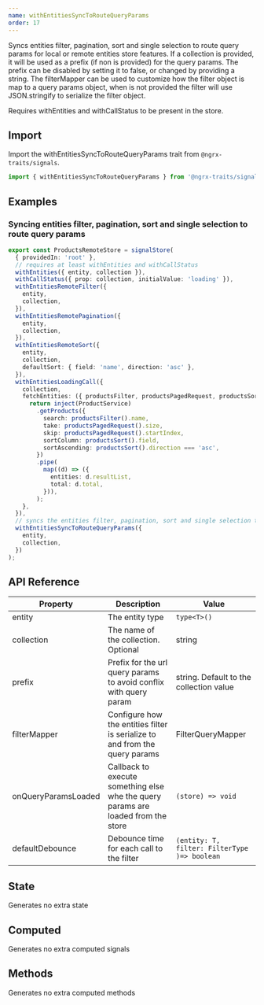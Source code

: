 ```yaml
---
name: withEntitiesSyncToRouteQueryParams 
order: 17
---
```


Syncs entities filter, pagination, sort and single selection to route query params for local or remote entities store features. If a collection is provided, it will be used as a prefix (if non is provided) for the query params.
The prefix can be disabled by setting it to false, or changed by providing a string. The filterMapper can be used to customize how the filter object is map to a query params object,
when is not provided the filter will use JSON.stringify to serialize the filter object.

Requires withEntities and withCallStatus to be present in the store.

## Import

Import the withEntitiesSyncToRouteQueryParams trait from `@ngrx-traits/signals`.

```ts
import { withEntitiesSyncToRouteQueryParams } from '@ngrx-traits/signals';
```

## Examples
### Syncing entities filter, pagination, sort and single selection to route query params

```typescript
export const ProductsRemoteStore = signalStore(
  { providedIn: 'root' },
  // requires at least withEntities and withCallStatus
  withEntities({ entity, collection }),
  withCallStatus({ prop: collection, initialValue: 'loading' }),
  withEntitiesRemoteFilter({
    entity,
    collection,
  }),
  withEntitiesRemotePagination({
    entity,
    collection,
  }),
  withEntitiesRemoteSort({
    entity,
    collection,
    defaultSort: { field: 'name', direction: 'asc' },
  }),
  withEntitiesLoadingCall({
    collection,
    fetchEntities: ({ productsFilter, productsPagedRequest, productsSort }) => {
      return inject(ProductService)
        .getProducts({
          search: productsFilter().name,
          take: productsPagedRequest().size,
          skip: productsPagedRequest().startIndex,
          sortColumn: productsSort().field,
          sortAscending: productsSort().direction === 'asc',
        })
        .pipe(
          map((d) => ({
            entities: d.resultList,
            total: d.total,
          })),
        );
    },
  }),
  // syncs the entities filter, pagination, sort and single selection to the route query params
  withEntitiesSyncToRouteQueryParams({
    entity,
    collection,
  })
);
```

## API Reference


| Property            | Description                                                                       | Value                                        |
|---------------------|-----------------------------------------------------------------------------------|----------------------------------------------|
| entity              | The entity type                                                                   | `type<T>()`                                  |
| collection          | The name of the collection. Optional                                              | string                                       |
| prefix              | Prefix for the url query params to avoid conflix with query param                 | string. Default to the collection value      |
| filterMapper        | Configure how the entities filter is serialize to and from the query params       | FilterQueryMapper<Filter>                    |
| onQueryParamsLoaded | Callback to execute something else whe the query params are loaded from the store | `(store) => void`                            |
| defaultDebounce     | Debounce time for each call to the filter                                         | `(entity: T, filter: FilterType )=> boolean` |

## State

Generates no extra state

## Computed

Generates no extra computed signals

## Methods

Generates no extra computed methods

